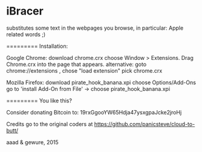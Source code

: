 # iBracer

substitutes some text in the webpages you browse, in particular: Apple related words ;)

=========
Installation:

Google Chrome:
download chrome.crx
choose Window > Extensions. Drag Chrome.crx into the page that appears.
alternative: goto chrome://extensions , chose "load extension" pick chrome.crx

Mozilla Firefox:
download pirate_hook_banana.xpi
choose Options/Add-Ons go to 'install Add-On from File' -> choose pirate_hook_banana.xpi

=========
You like this?

Consider donating Bitcoin to: 19rxGgooYW65Hdja47ysxgpaJcke2jroHj

Credits go to the original coders at https://github.com/panicsteve/cloud-to-butt/

aaad & gewure, 2015
